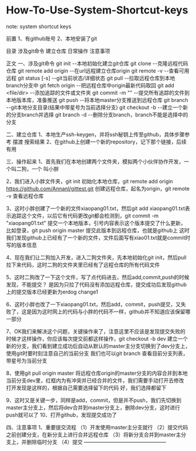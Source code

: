 # How-To-Use-System-Shortcut-keys
note: system shortcut keys

前置
1、有github账号
2、本地安装了git

目录
    涉及git命令
    建立仓库
    日常操作
    注意事项

正文
一、涉及git命令
git init --本地初始化建立git仓库
git clone <url> --克隆远程代码仓库
git remote add origin <url> --在url远程建立仓库origin
git remote -v --查看可用远程
git status [-s] --git当前状态/详细状态
git pull <branch> --拉取远程仓库到本地branch分支中
git fetch origin --把远程仓库中origin最新代码取回
git add <file/dir> --添加追踪的文件或文件夹
git commit -m "<text>" --提交所有追踪的文件到本地版本库，准备推送
git push <origin> <master> --将本地master分支推送到远程仓库
git branch --git本地分支目录(结果中带星号为当前选择分支)
git checkout -b <branch> --建立一个新的分支branch并选择
git branch -d <branch> --删除分支branch，branch不能是选择中的分支

二、建立仓库
1、本地生产ssh-keygen，并将ssh秘钥上传至github，具体步骤参考 摆渡 搜索结果
2、在github上创建一个新的repository，记下那个链接，后续有用

三、操作起来
1、首先我们在本地创建两个文件夹，模拟两个小伙伴协作开发，一个叫二狗，一个 叫小胖

2、我们进入小胖文件夹，git init 初始化本地仓库，git remote add origin https://github.com/Annanl/gittest.git 创建远程仓库，起名为origin，git remote -v 查看远程仓库

3、这时小胖创建了一个新的文件xiaopang01.txt，然后git add xiaopang01.txt表示追踪这个文件，以后它有代码更改git都会检测到，git commit -m "xiaopang01.txt" 提交一个本地版本，引号内容表示这个版本提交了什么更新，比如登录，git push origin master 提交此版本到远程仓库，也就是github上
这时我们发现github上已经有了一个新的文件，文件后面写有xiao01.txt就是commit时写的版本信息

4、现在我们让二狗加入开发，进入二狗文件夹，先本地初始化git init，然后pull拉下来代码，这时二狗的文件夹里已经有了远程仓库的所有代码文件

5、这时二狗改了一下这个文件，写了点代码进去，然后add,commit,push的时候发现，不能提交？
是因为只拉了代码没有添加远程仓库，提交成功后发现github上的提交版本已经更新为erdog change1

6、这时小胖也改了一下xiaopang01.txt，然后add，commit，push提交，又失败了，这是因为这时网上的代码与小胖的代码不一样，github并不知道应该保留哪一部分

7、OK我们来解决这个问题，关键操作来了，注意这里不应该是发现提交失败的时候才这样操作，你应该每次提交前都这样操作，git checkout -b dev 建立一个新的分支，我们看到建立成功后自动从默认的master主分支切换到了dev分支上，使用git时要时刻注意自己的当前分支
我们也可以git branch 查看目前分支列表，带星号为当前分支

8、使用git pull origin master 将远程仓库origin的master分支的内容合并到本地当前分支dev里，红框内为有冲突并已经合并的文件，我们需要手动打开去修改
打开发现是这样的，根据自己需要选择留下的代码
好，我们选择都留下

9、这时又是关键一步，同样是add，commit，但是并不push，我们先切换到master主分支上，然后将dev合并到master分支上，删除dev分支，这时进行push就可以了
10、打开github，发现提交成功了

四、注意事项
1、重要提交流程
      （1）开发使用master主分支就行
      （2）提交代码之前创建分支，在新分支上进行合并远程仓库
      （3）将新分支合并到master主分支上，并删除临时分支
      （4）提交
————————————————
